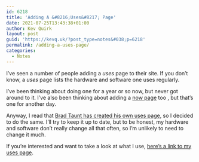 ```yaml
---
id: 6218
title: 'Adding A &#8216;Uses&#8217; Page'
date: 2021-07-25T13:43:38+01:00
author: Kev Quirk
layout: post
guid: 'https://kevq.uk/?post_type=notes&#038;p=6218'
permalink: /adding-a-uses-page/
categories:
  - Notes
---
```

I&#8217;ve seen a number of people adding a _uses_ page to their site. If you don&#8217;t know, a _uses_ page lists the hardware and software one uses regularly.

I&#8217;ve been thinking about doing one for a year or so now, but never got around to it. I&#8217;ve also been thinking about adding a <a href="https://nownownow.com/" target="_blank" rel="noreferrer noopener">now page</a> too , but that&#8217;s one for another day.

Anyway, I read that <a href="https://bt.ht/sharing-the-things-we-use/" target="_blank" rel="noreferrer noopener">Brad Taunt has created his own uses page</a>, so I decided to do the same. I&#8217;ll try to keep it up to date, but to be honest, my hardware and software don&#8217;t really change all that often, so I&#8217;m unlikely to need to change it much.

If you&#8217;re interested and want to take a look at what I use, [here&#8217;s a link to my uses page](https://kevq.uk/uses/).